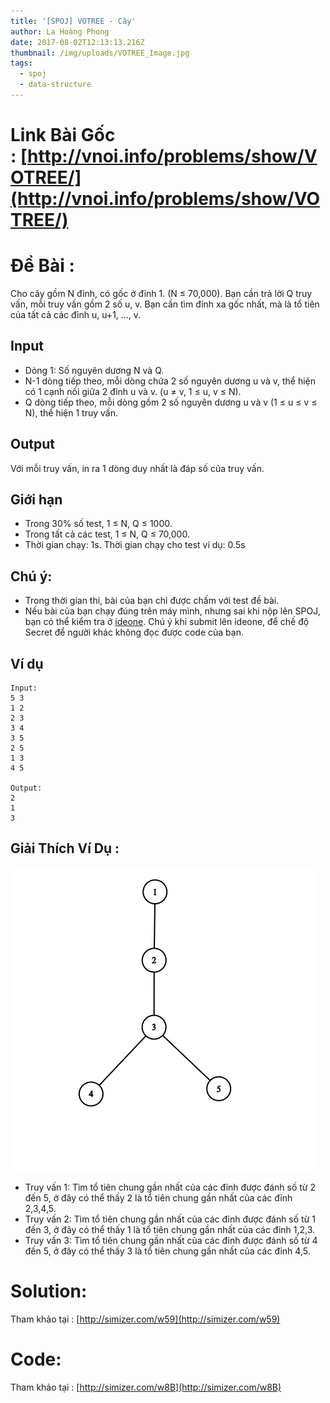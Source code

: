 ```yaml
---
title: '[SPOJ] VOTREE - Cây'
author: La Hoàng Phong
date: 2017-08-02T12:13:13.216Z
thumbnail: /img/uploads/VOTREE_Image.jpg
tags:
  - spoj
  - data-structure
---
```

# Link Bài Gốc : [http://vnoi.info/problems/show/VOTREE/](http://vnoi.info/problems/show/VOTREE/)

# Đề Bài :

Cho cây gồm N đỉnh, có gốc ở đỉnh 1. (N ≤ 70,000). Bạn cần trả lời Q truy vấn, mỗi truy vấn gồm 2 số u, v. Bạn cần tìm đỉnh xa gốc nhất, mà là tổ tiên của tất cả các đỉnh u, u\+1, ..., v.

## Input

* Dòng 1: Số nguyên dương N và Q.
* N-1 dòng tiếp theo, mỗi dòng chứa 2 số nguyên dương u và v, thể hiện có 1 cạnh nối giữa 2 đỉnh u và v. (u ≠ v, 1 ≤ u, v ≤ N).
* Q dòng tiếp theo, mỗi dòng gồm 2 số nguyên dương u và v (1 ≤ u ≤ v ≤ N), thể hiện 1 truy vấn.

## Output

Với mỗi truy vấn, in ra 1 dòng duy nhất là đáp số của truy vấn.

## Giới hạn

* Trong 30% số test, 1 ≤ N, Q ≤ 1000.
* Trong tất cả các test, 1 ≤ N, Q ≤ 70,000.
* Thời gian chạy: 1s. Thời gian chạy cho test ví dụ: 0.5s

## Chú ý:

* Trong thời gian thi, bài của bạn chỉ được chấm với test đề bài.
* Nếu bài của bạn chạy đúng trên máy mình, nhưng sai khi nộp lên SPOJ, bạn có thể kiểm tra ở [ideone](https://ideone.com/). Chú ý khi submit lên ideone, để chế độ Secret để người khác không đọc được code của bạn.

## Ví dụ

    Input:
    5 3
    1 2
    2 3
    3 4
    3 5
    2 5
    1 3
    4 5
    
    Output:
    2
    1
    3

## Giải Thích Ví Dụ :

![null](/img/uploads/VOTREE_Graph.png)

* Truy vấn 1: Tìm tổ tiên chung gần nhất của các đỉnh được đánh số từ 2 đến 5, ở đây có thể thấy 2 là tổ tiên chung gần nhất của các đỉnh 2,3,4,5.
* Truy vấn 2: Tìm tổ tiên chung gần nhất của các đỉnh được đánh số từ 1 đến 3, ở đây có thể thấy 1 là tổ tiên chung gần nhất của các đỉnh 1,2,3.
* Truy vấn 3: Tìm tổ tiên chung gần nhất của các đỉnh được đánh số từ 4 đến 5, ở đây có thể thấy 3 là tổ tiên chung gần nhất của các đỉnh 4,5.

# Solution:

Tham khảo tại : [http://simizer.com/w59](http://simizer.com/w59)

# Code:

Tham khảo tại : [http://simizer.com/w8B](http://simizer.com/w8B)

